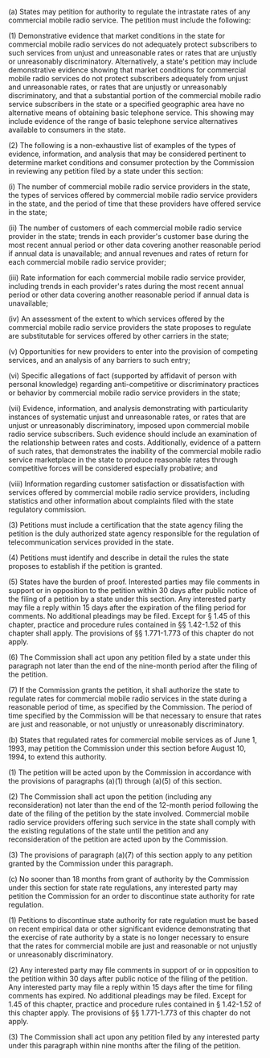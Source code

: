 (a) States may petition for authority to regulate the intrastate rates of any commercial mobile radio service. The petition must include the following:

(1) Demonstrative evidence that market conditions in the state for commercial mobile radio services do not adequately protect subscribers to such services from unjust and unreasonable rates or rates that are unjustly or unreasonably discriminatory. Alternatively, a state's petition may include demonstrative evidence showing that market conditions for commercial mobile radio services do not protect subscribers adequately from unjust and unreasonable rates, or rates that are unjustly or unreasonably discriminatory, and that a substantial portion of the commercial mobile radio service subscribers in the state or a specified geographic area have no alternative means of obtaining basic telephone service. This showing may include evidence of the range of basic telephone service alternatives available to consumers in the state.

(2) The following is a non-exhaustive list of examples of the types of evidence, information, and analysis that may be considered pertinent to determine market conditions and consumer protection by the Commission in reviewing any petition filed by a state under this section:

(i) The number of commercial mobile radio service providers in the state, the types of services offered by commercial mobile radio service providers in the state, and the period of time that these providers have offered service in the state;

(ii) The number of customers of each commercial mobile radio service provider in the state; trends in each provider's customer base during the most recent annual period or other data covering another reasonable period if annual data is unavailable; and annual revenues and rates of return for each commercial mobile radio service provider;

(iii) Rate information for each commercial mobile radio service provider, including trends in each provider's rates during the most recent annual period or other data covering another reasonable period if annual data is unavailable;

(iv) An assessment of the extent to which services offered by the commercial mobile radio service providers the state proposes to regulate are substitutable for services offered by other carriers in the state;

(v) Opportunities for new providers to enter into the provision of competing services, and an analysis of any barriers to such entry;

(vi) Specific allegations of fact (supported by affidavit of person with personal knowledge) regarding anti-competitive or discriminatory practices or behavior by commercial mobile radio service providers in the state;

(vii) Evidence, information, and analysis demonstrating with particularity instances of systematic unjust and unreasonable rates, or rates that are unjust or unreasonably discriminatory, imposed upon commercial mobile radio service subscribers. Such evidence should include an examination of the relationship between rates and costs. Additionally, evidence of a pattern of such rates, that demonstrates the inability of the commercial mobile radio service marketplace in the state to produce reasonable rates through competitive forces will be considered especially probative; and

(viii) Information regarding customer satisfaction or dissatisfaction with services offered by commercial mobile radio service providers, including statistics and other information about complaints filed with the state regulatory commission.

(3) Petitions must include a certification that the state agency filing the petition is the duly authorized state agency responsible for the regulation of telecommunication services provided in the state.

(4) Petitions must identify and describe in detail the rules the state proposes to establish if the petition is granted.

(5) States have the burden of proof. Interested parties may file comments in support or in opposition to the petition within 30 days after public notice of the filing of a petition by a state under this section. Any interested party may file a reply within 15 days after the expiration of the filing period for comments. No additional pleadings may be filed. Except for § 1.45 of this chapter, practice and procedure rules contained in §§ 1.42-1.52 of this chapter shall apply. The provisions of §§ 1.771-1.773 of this chapter do not apply.

(6) The Commission shall act upon any petition filed by a state under this paragraph not later than the end of the nine-month period after the filing of the petition.

(7) If the Commission grants the petition, it shall authorize the state to regulate rates for commercial mobile radio services in the state during a reasonable period of time, as specified by the Commission. The period of time specified by the Commission will be that necessary to ensure that rates are just and reasonable, or not unjustly or unreasonably discriminatory.

(b) States that regulated rates for commercial mobile services as of June 1, 1993, may petition the Commission under this section before August 10, 1994, to extend this authority.

(1) The petition will be acted upon by the Commission in accordance with the provisions of paragraphs (a)(1) through (a)(5) of this section.

(2) The Commission shall act upon the petition (including any reconsideration) not later than the end of the 12-month period following the date of the filing of the petition by the state involved. Commercial mobile radio service providers offering such service in the state shall comply with the existing regulations of the state until the petition and any reconsideration of the petition are acted upon by the Commission.

(3) The provisions of paragraph (a)(7) of this section apply to any petition granted by the Commission under this paragraph.

(c) No sooner than 18 months from grant of authority by the Commission under this section for state rate regulations, any interested party may petition the Commission for an order to discontinue state authority for rate regulation.

(1) Petitions to discontinue state authority for rate regulation must be based on recent empirical data or other significant evidence demonstrating that the exercise of rate authority by a state is no longer necessary to ensure that the rates for commercial mobile are just and reasonable or not unjustly or unreasonably discriminatory.

(2) Any interested party may file comments in support of or in opposition to the petition within 30 days after public notice of the filing of the petition. Any interested party may file a reply within 15 days after the time for filing comments has expired. No additional pleadings may be filed. Except for 1.45 of this chapter, practice and procedure rules contained in § 1.42-1.52 of this chapter apply. The provisions of §§ 1.771-1.773 of this chapter do not apply.

(3) The Commission shall act upon any petition filed by any interested party under this paragraph within nine months after the filing of the petition.

